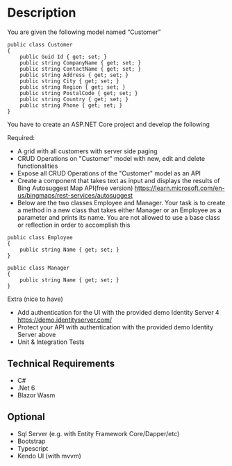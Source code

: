 # Description

You are given the following model named “Customer” 

```
public class Customer
{
	public Guid Id { get; set; }
	public string CompanyName { get; set; }
	public string ContactName { get; set; }
	public string Address { get; set; }
	public string City { get; set; }
	public string Region { get; set; }
	public string PostalCode { get; set; }
	public string Country { get; set; }
	public string Phone { get; set; }
}
```

You have to create an ASP.NET Core project and develop the following

Required: 
- A grid with all customers with server side paging
- CRUD Operations on "Customer" model with new, edit and delete functionalities
- Expose all CRUD Operations of the "Customer" model as an API 
- Create a component that takes text as input and displays the results of Bing Autosuggest Map API(free version) https://learn.microsoft.com/en-us/bingmaps/rest-services/autosuggest
- Below are the two classes Employee and Manager. Your task is to create a method in a new class that takes either Manager or an Employee as a parameter and prints its name. You are not allowed to use a base class or reflection in order to accomplish this

```
public class Employee
{
	public string Name { get; set; }
}

public class Manager
{
	public string Name { get; set; }
}

```

Extra (nice to have)
- Add authentication for the UI with the provided demo Identity Server 4 https://demo.identityserver.com/
- Protect your API with authentication with the provided demo Identity Server above
- Unit & Integration Tests

## Technical Requirements 

- C#
- .Net 6
- Blazor Wasm

## Optional
- Sql Server (e.g. with Entity Framework Core/Dapper/etc)
- Bootstrap
- Typescript
- Kendo UI (with mvvm)
